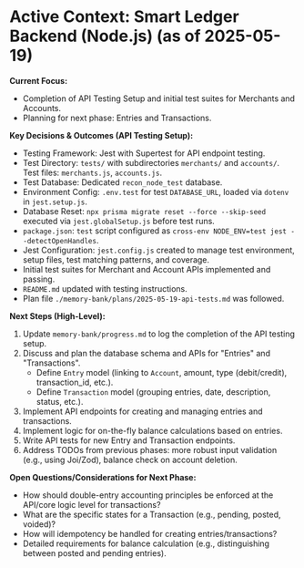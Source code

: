 # Active Context: Smart Ledger Backend (Node.js) (as of 2025-05-19)

**Current Focus:**
- Completion of API Testing Setup and initial test suites for Merchants and Accounts.
- Planning for next phase: Entries and Transactions.

**Key Decisions & Outcomes (API Testing Setup):**
- Testing Framework: Jest with Supertest for API endpoint testing.
- Test Directory: `tests/` with subdirectories `merchants/` and `accounts/`. Test files: `merchants.js`, `accounts.js`.
- Test Database: Dedicated `recon_node_test` database.
- Environment Config: `.env.test` for test `DATABASE_URL`, loaded via `dotenv` in `jest.setup.js`.
- Database Reset: `npx prisma migrate reset --force --skip-seed` executed via `jest.globalSetup.js` before test runs.
- `package.json`: `test` script configured as `cross-env NODE_ENV=test jest --detectOpenHandles`.
- Jest Configuration: `jest.config.js` created to manage test environment, setup files, test matching patterns, and coverage.
- Initial test suites for Merchant and Account APIs implemented and passing.
- `README.md` updated with testing instructions.
- Plan file `./memory-bank/plans/2025-05-19-api-tests.md` was followed.

**Next Steps (High-Level):**
1.  Update `memory-bank/progress.md` to log the completion of the API testing setup.
2.  Discuss and plan the database schema and APIs for "Entries" and "Transactions".
    *   Define `Entry` model (linking to `Account`, amount, type (debit/credit), transaction_id, etc.).
    *   Define `Transaction` model (grouping entries, date, description, status, etc.).
3.  Implement API endpoints for creating and managing entries and transactions.
4.  Implement logic for on-the-fly balance calculations based on entries.
5.  Write API tests for new Entry and Transaction endpoints.
6.  Address TODOs from previous phases: more robust input validation (e.g., using Joi/Zod), balance check on account deletion.

**Open Questions/Considerations for Next Phase:**
- How should double-entry accounting principles be enforced at the API/core logic level for transactions?
- What are the specific states for a Transaction (e.g., pending, posted, voided)?
- How will idempotency be handled for creating entries/transactions?
- Detailed requirements for balance calculation (e.g., distinguishing between posted and pending entries).
